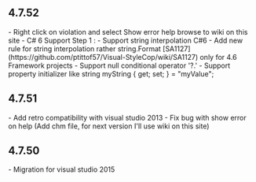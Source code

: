 <H2>4.7.52</H2>
    - Right click on violation and select Show error help browse to wiki on this site
    - C# 6 Support Step 1 :
        - Support string interpolation C#6
        - Add new rule for string interpolation rather string.Format [SA1127](https://github.com/ptittof57/Visual-StyleCop/wiki/SA1127) only for 4.6 Framework projects
        - Support null conditional operator '?.'
        - Support property initializer like string myString { get; set; } = "myValue";

<H2>4.7.51</H2>
    - Add retro compatibility with visual studio 2013
    - Fix bug with show error on help (Add chm file, for next version I'll use wiki on this site)

<H2>4.7.50</H2>
    - Migration for visual studio 2015 
